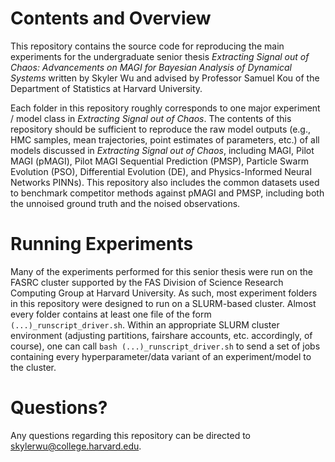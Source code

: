# Contents and Overview
This repository contains the source code for reproducing the main experiments for the undergraduate senior thesis 
*Extracting Signal out of Chaos: Advancements on MAGI for Bayesian Analysis of Dynamical Systems* written by Skyler Wu and advised by Professor Samuel Kou of the Department of Statistics at Harvard University.

Each folder in this repository roughly corresponds to one major experiment / model class in *Extracting Signal out of Chaos*. 
The contents of this repository should be sufficient to reproduce the raw model outputs (e.g., HMC samples, mean trajectories, point estimates of parameters, etc.) 
of all models discussed in *Extracting Signal out of Chaos*, including MAGI, Pilot MAGI (pMAGI), Pilot MAGI Sequential Prediction (PMSP), 
Particle Swarm Evolution (PSO), Differential Evolution (DE), and Physics-Informed Neural Networks PINNs). This repository also includes the common datasets used to benchmark competitor methods against pMAGI and PMSP, 
including both the unnoised ground truth and the noised observations.

# Running Experiments
Many of the experiments performed for this senior thesis were run on the FASRC cluster supported by the FAS Division of Science Research Computing Group at Harvard University. 
As such, most experiment folders in this repository were designed to run on a SLURM-based cluster. Almost every folder contains at least one file of the form `(...)_runscript_driver.sh`. 
Within an appropriate SLURM cluster environment (adjusting partitions, fairshare accounts, etc. accordingly, of course), one can call `bash (...)_runscript_driver.sh` to send a set of jobs
 containing every hyperparameter/data variant of an experiment/model to the cluster.

 # Questions?
 Any questions regarding this repository can be directed to [skylerwu@college.harvard.edu](skylerwu@college.harvard.edu).
